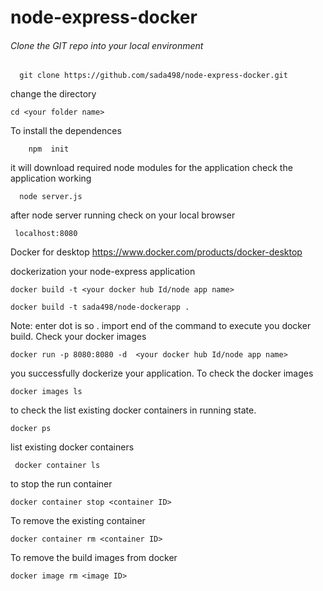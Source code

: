 # node-express-docker
 ###### Clone the GIT repo into your local environment 
```
  git clone https://github.com/sada498/node-express-docker.git
  ```
change the directory 
 ```
 cd <your folder name>
 ```
To install the dependences 

 
        npm  init
           
it will download required node modules for the application 
 check the application working 
 
 
      node server.js


after node server running check on your local browser

     localhost:8080
     
Docker for desktop 
https://www.docker.com/products/docker-desktop

dockerization your node-express application 

    docker build -t <your docker hub Id/node app name>
  
    docker build -t sada498/node-dockerapp .

Note: enter dot is so  . import end of the command to execute you docker build.
Check your docker images  

    docker run -p 8080:8080 -d  <your docker hub Id/node app name>
    
you successfully dockerize your application.
 To check the docker images 
 
    docker images ls
    
to check the list existing docker containers in running state. 

    docker ps
 
list existing docker containers

     docker container ls

 to stop the run container 
 
    docker container stop <container ID>
 
To remove the existing container

    docker container rm <container ID>
 
To remove the build images from docker

    docker image rm <image ID>
